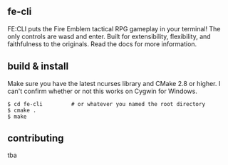 fe-cli
------

FE:CLI puts the Fire Emblem tactical RPG gameplay in your terminal! The only controls are wasd and enter. Built for extensibility, flexibility, and faithfulness to the originals.
Read the docs for more information.

build & install
---------------

Make sure you have the latest ncurses library and CMake 2.8 or higher. I can't confirm whether or not this works on Cygwin for Windows.
```
$ cd fe-cli         # or whatever you named the root directory
$ cmake .
$ make
```

contributing
------------
tba
